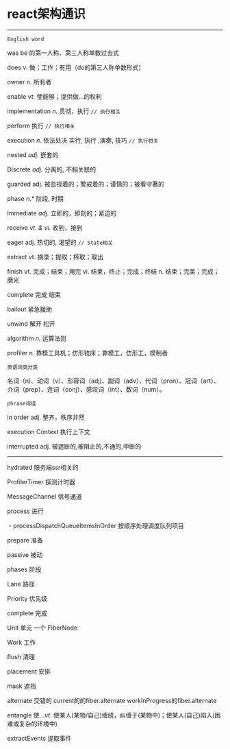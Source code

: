# react架构通识

---

`English word`

was be 的第一人称、第三人称单数过去式

does v. 做；工作；有用（do的第三人称单数形式）

owner n. 所有者

enable *vt.* 使能够；提供做…的权利

implementation *n.* 贯彻，执行 `// 执行相关`

perform 执行 `// 执行相关`

execution *n.* 依法处决 实行, 执行 ,演奏, 技巧 `// 执行相关`

nested  *adj.* 嵌套的

Discrete *adj.* 分离的, 不相关联的

guarded adj. 被监视着的；警戒着的；谨慎的；被看守著的

phase n.* 阶段, 时期

Immediate *adj.* 立即的，即刻的；紧迫的

receive *vt. & vi.* 收到，接到

eager adj. 热切的, 渴望的 `// State相关`

extract vt. 摘录；提取；榨取；取出

finish vt. 完成；结束；用完 vi. 结束，终止；完成；终结 n. 结束；完美；完成；磨光

complete 完成 结束

bailout 紧急援助

unwind 解开 松开

algorithm *n.* 运算法则

profiler *n.* 靠模工具机；仿形铣床；靠模工，仿形工，模制者

`英语词类分类`

名词（n)、动词（v）、形容词（adj)、副词（adv）、代词（pron）、冠词（art）、介词（prep）、连词（conj）、感叹词（int）、数词（num）。



`phrase词组`

in order adj. 整齐，秩序井然

execution Context 执行上下文

interrupted adj. 被遮断的,被阻止的,不通的,中断的 

---



hydrated 服务端ssr相关的

ProfilerTimer 探测计时器

MessageChannel 信号通道

process 进行

​	- processDispatchQueueItemsInOrder 按顺序处理调度队列项目

prepare 准备

passive 被动

phases 阶段

Lane 路径

Priority 优先级  

complete 完成

Unit 单元 一个 FiberNode

Work 工作

flush 清理

placement 安排

mask 遮挡

alternate 交错的 current的的fiber.alternate   workInProgress的fiber.alternate

entangle 使...*vt.* 使某人(某物/自己)缠绕，纠缠于(某物中)；使某人(自己)陷入(困难或复杂的环境中)

extractEvents 提取事件